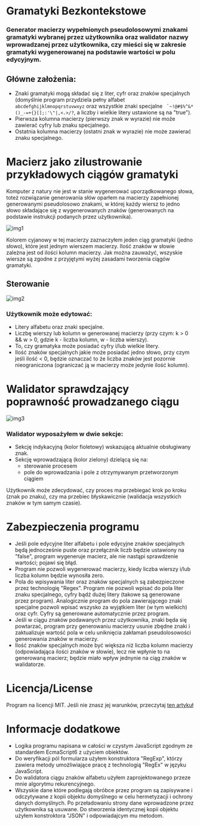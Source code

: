 # Gramatyki Bezkontekstowe

### Generator macierzy wypełnionych pseudolosowymi znakami gramatyki wybranej przez użytkownika oraz walidator nazwy wprowadzanej przez użytkownika, czy mieści się w zakresie gramatyki wygenerowanej na podstawie wartości w polu edycyjnym.

## Główne założenia:
* Znaki gramatyki mogą składać się z liter, cyfr oraz znaków specjalnych (domyślnie program przydziela pełny alfabet `abcdefghijklmnopqrstuvwxyz` oraz wszystkie znaki specjalne `` `~!@#$%^&*()_-=+{}[];:'\"|,<.>/?``, a liczby i wielkie litery ustawione są na "true").
* Pierwsza kolumna macierzy (pierwszy znak w wyrazie) nie może zawierać cyfry lub znaku specjalnego.
* Ostatnia kolumna macierzy (ostatni znak w wyrazie) nie może zawierać znaku specjalnego.

# Macierz jako zilustrowanie przykładowych ciągów gramatyki
Komputer z natury nie jest w stanie wygenerować uporządkowanego słowa, toteż rozwiązanie generowania słów oparłem na macierzy zapełnionej generowanymi pseudolosowo znakami, w której każdy wiersz to jedno słowo składające się z wygenerowanych znaków (generowanych na podstawie instrukcji podanych przez użytkownika).

![img1](https://user-images.githubusercontent.com/61552854/119264429-6e740680-bbe3-11eb-9dc3-cade0dfafb6d.PNG)

Kolorem cyjanowy w tej macierzy zaznaczyłem jeden ciąg gramatyki (jedno słowo), które jest jednym wierszem macierzy. Ilość znaków w słowie zależna jest od ilości kolumn macierzy. Jak można zauważyć, wszyskie wiersze są zgodne z przyjętymi wyżej zasadami tworzenia ciągów gramatyki.

## Sterowanie

![img2](https://user-images.githubusercontent.com/61552854/119259205-6a3cee80-bbcd-11eb-9c4e-d92f3192405e.png)

### Użytkownik może edytować:
* Litery alfabetu oraz znaki specjalne.
* Liczbę wierszy lub kolumn w generowanej macierzy (przy czym: k > 0 && w > 0, gdzie k - liczba kolumn, w - liczba wierszy).
* To, czy gramatyka może posiadać cyfry i/lub wielkie litery.
* Ilość znaków specjalnych jakie może posiadać jedno słowo, przy czym jeśli ilość < 0, będzie oznaczać to że liczba znaków jest pozornie nieograniczona (ograniczać ją w macierzy może jedynie ilość kolumn).

# Walidator sprawdzający poprawność prowadzanego ciągu

![img3](https://user-images.githubusercontent.com/61552854/119265108-d4618d80-bbe5-11eb-8f9c-0abd5a704add.png)

### Walidator wyposażyłem w dwie sekcje: 
- Sekcję indykacyjną (kolor fioletowy) wskazującą aktualnie obsługiwany znak.
- Sekcję wprowadzającą (kolor zielony) dzielącą się na:
  - sterowanie procesem
  - pole do wprowadzania i pole z otrzymywanym przetworzonym ciągiem

Użytkownik może zdecydować, czy proces ma przebiegać krok po kroku (znak po znaku), czy ma przebiec błyskawicznie (walidacja wszystkich znaków w tym samym czasie).

# Zabezpieczenia programu
* Jeśli pole edycyjne liter alfabetu i pole edycyjne znaków specjalnych będą jednocześnie puste oraz przełącznik liczb będzie ustawiony na "false", program wygeneruje macierz, ale nie nastąpi sprawdzenie wartości; pojawi się błąd.
* Program nie pozwoli wygenerować macierzy, kiedy liczba wierszy i/lub liczba kolumn będzie wynosiła zero.
* Pola do wpisywania liter oraz znaków specjalnych są zabezpieczone przez technologię "Regex". Program nie pozwoli wpisać do pola liter znaku specjalnego, cyfry bądź dużej litery (takowe są generowane przez program). Analogicznie program do pola zawierającego znaki specjalne pozwoli wpisać wszysko za wyjątkiem liter (w tym wielkich) oraz cyfr. Cyfry są generowane automatycznie przez program.
* Jeśli w ciągu znaków podawanych przez użytkownika, znaki będa się powtarzać, program przy generowaniu macierzy usunie zbędne znaki i zaktualizuje wartość pola w celu uniknięcia zakłamań pseudolosowości generowania znaków w macierzy.
* Ilość znaków specjalnych może być większa niż liczba kolumn macierzy (odpowiadająca ilości znaków w słowie), lecz nie wpłynie to na generowaną macierz; będzie miało wpływ jednynie na ciąg znaków w walidatorze.

# Licencja/License
Program na licencji MIT. Jeśli nie znasz jej warunków, przeczytaj [ten artykuł](https://en.wikipedia.org/wiki/MIT_License)

# Informacje dodatkowe
* Logika programu napisana w całości w czystym JavaScript zgodnym ze standardem EcmaScript6 z użyciem obiektów.
* Do weryfikacji pól formularza użyłem konstruktora "RegExp", którzy zawiera metody umożliwiające pracę z technologią "RegEx" w języku JavaScript.
* Do walidatora ciągu znaków alfabetu użyłem zaprojektowanego przeze mnie algorytmu rekurencyjnego.
* Wszyskie dane które podlegają obróbce przez program są zapisywane i odczytywane z kopii objektu domyślnego w celu hermetyzacji i ochrony danych domyślnych. Po przeładowaniu strony dane wprowadzone przez użytkownika są usuwane. Do stworzenia identycznej kopii objektu użyłem konstroktora "JSON" i odpowiadajcym mu metodom.
